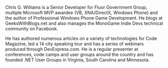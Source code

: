 Chris G. Williams is a Senior Developer for Fluor Government Group, multiple Microsoft MVP awardee (VB, XNA/DirectX, Windows Phone) and the author of Professional Windows Phone Game Development. He blogs at GeeksWithBlogs.net and also manages the MonoGame Indie Devs technical community on Facebook.

He has authored numerous articles on a variety of technologies for Code Magazine, led a 14 city speaking tour and has a series of webinars produced through DevExpress.com. He is a regular presenter at conferences, code camps and user groups around the country and has founded .NET User Groups in Virginia, South Carolina and Minnesota.